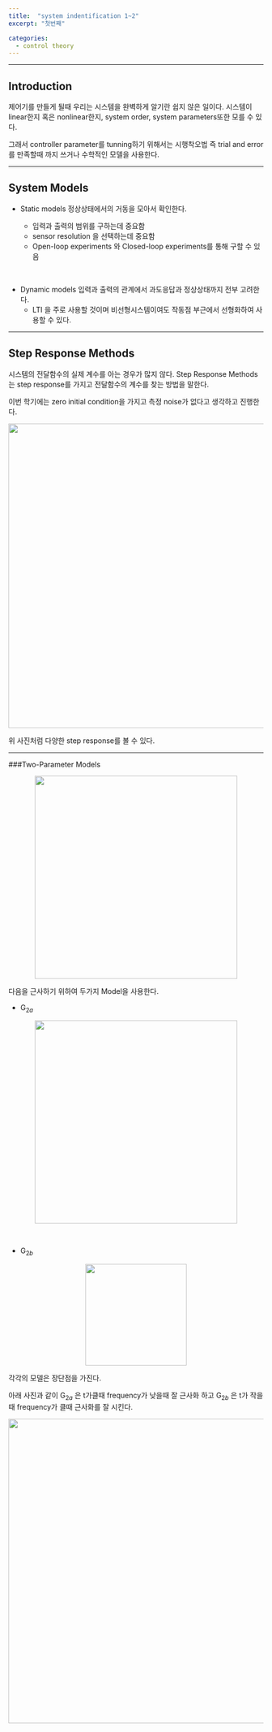 ```yaml
---
title:  "system indentification 1~2"
excerpt: "첫번째"

categories:
  - control theory
---
```


---
## Introduction

제어기를 만들게 될때 우리는 시스템을 완벽하게 알기란 쉽지 않은 일이다. 시스템이 linear한지 혹은 nonlinear한지, system order, system parameters또한 모를 수 있다.

그래서 controller parameter를 tunning하기 위해서는 시행착오법 즉 trial and error 를 만족할때 까지 쓰거나 수학적인 모델을 사용한다.
<br>

---
## System Models

- Static models
정상상태에서의 거동을 모아서 확인한다.

    - 입력과 출력의 범위를 구하는데 중요함
    - sensor resolution 을 선택하는데 중요함
    - Open-loop experiments 와 Closed-loop experiments를 통해 구할 수 있음

<br>

- Dynamic models
입력과 출력의 관계에서 과도응답과 정상상태까지 전부 고려한다.
    - LTI 을 주로 사용할 것이며 비선형시스템이여도 작동점 부근에서 선형화하여 사용할 수 있다.


---
## Step Response Methods
시스템의 전달함수의 실제 계수를 아는 경우가 많지 않다.
Step Response Methods는 step response를 가지고 전달함수의 계수를 찾는 방법을 말한다.

이번 학기에는 zero initial condition을 가지고 측정 noise가 없다고 생각하고 진행한다.

<p align="center"><img src="https://user-images.githubusercontent.com/54671691/102011939-c6802480-3d8a-11eb-848e-ccade32edf81.jpg" width = "600" ></p>

위 사진처럼 다양한 step response를 볼 수 있다.

---
###Two-Parameter Models

<p align="center"><img src="https://user-images.githubusercontent.com/54671691/102012069-a9982100-3d8b-11eb-902d-18db9f1cc606.jpg" width = "400" ></p>

다음을 근사하기 위하여 두가지 Model을 사용한다.

- $\operatorname{G}_{2a}$
<p align="center"><img src="https://user-images.githubusercontent.com/54671691/102012167-2925f000-3d8c-11eb-9150-189a5c281a5a.jpg" width = "400" ></p>

<br>

- $\operatorname{G}_{2b}$
<p align="center"><img src="https://user-images.githubusercontent.com/54671691/102012438-a4d46c80-3d8d-11eb-8437-5b55a16e675a.JPG" width = "200" ></p>

각각의 모델은 장단점을 가진다.

아래 사진과 같이 $\operatorname{G}_{2a}$ 은 t가클때 frequency가 낮을때 잘 근사화 하고 
$\operatorname{G}_{2b}$ 은 t가 작을때 frequency가 클때 근사화를 잘 시킨다.

<p align="center"><img src="https://user-images.githubusercontent.com/54671691/102012457-e107cd00-3d8d-11eb-97ab-47ece69100bf.JPG" width = "600" ></p>
